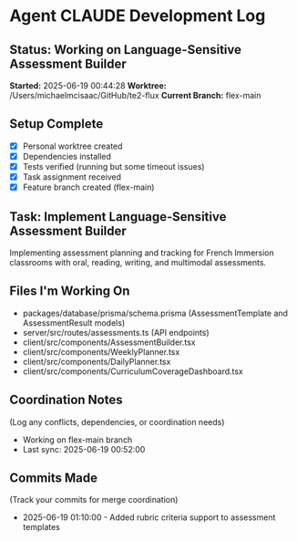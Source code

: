 # Agent CLAUDE Development Log

## Status: Working on Language-Sensitive Assessment Builder

**Started:** 2025-06-19 00:44:28
**Worktree:** /Users/michaelmcisaac/GitHub/te2-flux
**Current Branch:** flex-main

## Setup Complete

- [x] Personal worktree created
- [x] Dependencies installed
- [x] Tests verified (running but some timeout issues)
- [x] Task assignment received
- [x] Feature branch created (flex-main)

## Task: Implement Language-Sensitive Assessment Builder

Implementing assessment planning and tracking for French Immersion classrooms with oral, reading, writing, and multimodal assessments.

## Files I'm Working On

- packages/database/prisma/schema.prisma (AssessmentTemplate and AssessmentResult models)
- server/src/routes/assessments.ts (API endpoints)
- client/src/components/AssessmentBuilder.tsx
- client/src/components/WeeklyPlanner.tsx
- client/src/components/DailyPlanner.tsx
- client/src/components/CurriculumCoverageDashboard.tsx

## Coordination Notes

(Log any conflicts, dependencies, or coordination needs)

- Working on flex-main branch
- Last sync: 2025-06-19 00:52:00

## Commits Made

(Track your commits for merge coordination)

- 2025-06-19 01:10:00 - Added rubric criteria support to assessment templates
